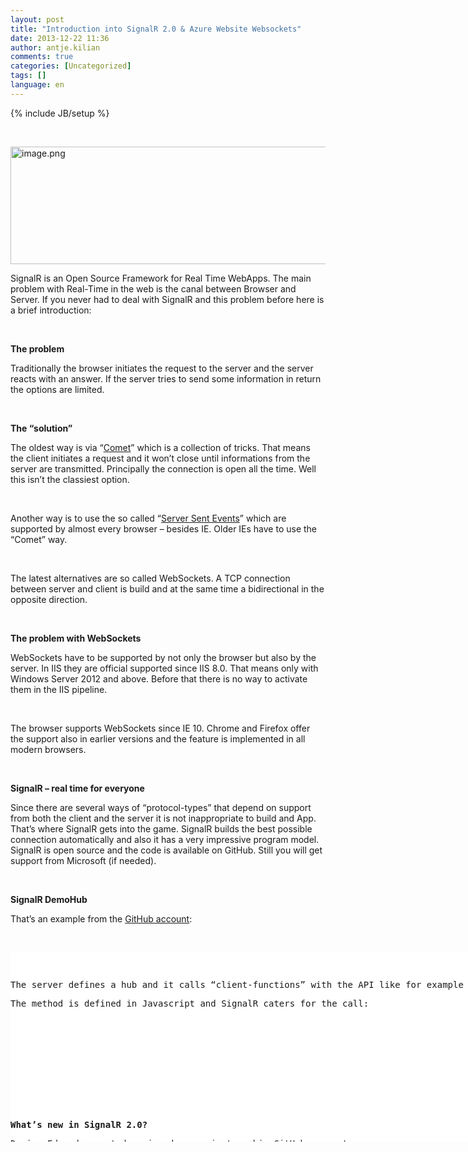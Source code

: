 ```yaml
---
layout: post
title: "Introduction into SignalR 2.0 & Azure Website Websockets"
date: 2013-12-22 11:36
author: antje.kilian
comments: true
categories: [Uncategorized]
tags: []
language: en
---
```

{% include JB/setup %}
<p>&nbsp; <p><img title="image.png" style="border-top: 0px; border-right: 0px; background-image: none; border-bottom: 0px; padding-top: 0px; padding-left: 0px; border-left: 0px; padding-right: 0px" border="0" alt="image.png" src="{{BASE_PATH}}/assets/wp-images-de/image1962-570x188.png" width="570" height="188"> <p>SignalR is an Open Source Framework for Real Time WebApps. The main problem with Real-Time in the web is the canal between Browser and Server. If you never had to deal with SignalR and this problem before here is a brief introduction: <p><b></b>&nbsp; <p><b>The problem</b> <p>Traditionally the browser initiates the request to the server and the server reacts with an answer. If the server tries to send some information in return the options are limited.  <p><b></b>&nbsp; <p><b>The “solution”</b> <p>The oldest way is via “<a href="http://code-inside.de/blog/2009/10/21/howtocode-reverse-ajax-http-push-comet-kann-der-server-clients-aktiv-infomieren/">Comet</a>” which is a collection of tricks. That means the client initiates a request and it won’t close until informations from the server are transmitted. Principally the connection is open all the time. Well this isn’t the classiest option. <p>&nbsp; <p>Another way is to use the so called “<a href="http://en.wikipedia.org/wiki/Server-sent_events">Server Sent Events</a>” which are supported by almost every browser – besides IE. Older IEs have to use the “Comet” way. <p>&nbsp; <p>The latest alternatives are so called WebSockets. A TCP connection between server and client is build and at the same time a bidirectional in the opposite direction. <p><b></b>&nbsp; <p><b>The problem with WebSockets</b> <p><b></b>WebSockets have to be supported by not only the browser but also by the server. In IIS they are official supported since IIS 8.0. That means only with Windows Server 2012 and above. Before that there is no way to activate them in the IIS pipeline. <p>&nbsp; <p>The browser supports WebSockets since IE 10. Chrome and Firefox offer the support also in earlier versions and the feature is implemented in all modern browsers. <p><b></b>&nbsp; <p><b>SignalR – real time for everyone</b> <p>Since there are several ways of “protocol-types” that depend on support from both the client and the server it is not inappropriate to build and App. That’s where SignalR gets into the game. SignalR builds the best possible connection automatically and also it has a very impressive program model. SignalR is open source and the code is available on GitHub. Still you will get support from Microsoft (if needed).  <p><b></b>&nbsp; <p><b>SignalR DemoHub</b> <p>That’s an example from the <a href="https://github.com/SignalR/Samples/tree/master/Samples_2.1.0/WebApplication/Features/Hub">GitHub account</a>: <p>&nbsp;</p> <div id="scid:9D7513F9-C04C-4721-824A-2B34F0212519:2020ec71-aaa4-469c-8b63-31be99bfdbcf" class="wlWriterEditableSmartContent" style="float: none; padding-bottom: 0px; padding-top: 0px; padding-left: 0px; margin: 0px; display: inline; padding-right: 0px"><pre style=" width: 932px; height: 303px;background-color:White;overflow: auto;"><div><!--

Code highlighting produced by Actipro CodeHighlighter (freeware)
http://www.CodeHighlighter.com/

--><span style="color: #0000FF;">public</span><span style="color: #000000;"> </span><span style="color: #0000FF;">class</span><span style="color: #000000;"> DemoHub : Hub
   </span><span style="color: #800080;">2</span><span style="color: #000000;">:     {
   </span><span style="color: #800080;">3</span><span style="color: #000000;">:         </span><span style="color: #0000FF;">public</span><span style="color: #000000;"> </span><span style="color: #0000FF;">override</span><span style="color: #000000;"> Task OnConnected()
   </span><span style="color: #800080;">4</span><span style="color: #000000;">:         {
   </span><span style="color: #800080;">5</span><span style="color: #000000;">:             </span><span style="color: #0000FF;">return</span><span style="color: #000000;"> Clients.All.hubMessage(</span><span style="color: #800000;">&quot;</span><span style="color: #800000;">OnConnected </span><span style="color: #800000;">&quot;</span><span style="color: #000000;"> </span><span style="color: #000000;">+</span><span style="color: #000000;"> Context.ConnectionId);
   </span><span style="color: #800080;">6</span><span style="color: #000000;">:         }
   </span><span style="color: #800080;">7</span><span style="color: #000000;">:  
   </span><span style="color: #800080;">8</span><span style="color: #000000;">:         </span><span style="color: #0000FF;">public</span><span style="color: #000000;"> </span><span style="color: #0000FF;">override</span><span style="color: #000000;"> Task OnDisconnected()
   </span><span style="color: #800080;">9</span><span style="color: #000000;">:         {
  </span><span style="color: #800080;">10</span><span style="color: #000000;">:             </span><span style="color: #0000FF;">return</span><span style="color: #000000;"> Clients.All.hubMessage(</span><span style="color: #800000;">&quot;</span><span style="color: #800000;">OnDisconnected </span><span style="color: #800000;">&quot;</span><span style="color: #000000;"> </span><span style="color: #000000;">+</span><span style="color: #000000;"> Context.ConnectionId);
  </span><span style="color: #800080;">11</span><span style="color: #000000;">:         }
  </span><span style="color: #800080;">12</span><span style="color: #000000;">:  
  </span><span style="color: #800080;">13</span><span style="color: #000000;">:         </span><span style="color: #0000FF;">public</span><span style="color: #000000;"> </span><span style="color: #0000FF;">override</span><span style="color: #000000;"> Task OnReconnected()
  </span><span style="color: #800080;">14</span><span style="color: #000000;">:         {
  </span><span style="color: #800080;">15</span><span style="color: #000000;">:             </span><span style="color: #0000FF;">return</span><span style="color: #000000;"> Clients.Caller.hubMessage(</span><span style="color: #800000;">&quot;</span><span style="color: #800000;">OnReconnected</span><span style="color: #800000;">&quot;</span><span style="color: #000000;">);
  </span><span style="color: #800080;">16</span><span style="color: #000000;">:         }
  </span><span style="color: #800080;">17</span><span style="color: #000000;">:  
  </span><span style="color: #800080;">18</span><span style="color: #000000;">:         </span><span style="color: #0000FF;">public</span><span style="color: #000000;"> </span><span style="color: #0000FF;">void</span><span style="color: #000000;"> SendToMe(</span><span style="color: #0000FF;">string</span><span style="color: #000000;"> value)
  </span><span style="color: #800080;">19</span><span style="color: #000000;">:         {
  </span><span style="color: #800080;">20</span><span style="color: #000000;">:             Clients.Caller.hubMessage(value);
  </span><span style="color: #800080;">21</span><span style="color: #000000;">:         }
  </span><span style="color: #800080;">22</span><span style="color: #000000;">:  
  </span><span style="color: #800080;">23</span><span style="color: #000000;">:         </span><span style="color: #0000FF;">public</span><span style="color: #000000;"> </span><span style="color: #0000FF;">void</span><span style="color: #000000;"> SendToConnectionId(</span><span style="color: #0000FF;">string</span><span style="color: #000000;"> connectionId, </span><span style="color: #0000FF;">string</span><span style="color: #000000;"> value)
  </span><span style="color: #800080;">24</span><span style="color: #000000;">:         {
  </span><span style="color: #800080;">25</span><span style="color: #000000;">:             Clients.Client(connectionId).hubMessage(value);
  </span><span style="color: #800080;">26</span><span style="color: #000000;">:         }
  </span><span style="color: #800080;">27</span><span style="color: #000000;">:  
  </span><span style="color: #800080;">28</span><span style="color: #000000;">:         </span><span style="color: #0000FF;">public</span><span style="color: #000000;"> </span><span style="color: #0000FF;">void</span><span style="color: #000000;"> SendToAll(</span><span style="color: #0000FF;">string</span><span style="color: #000000;"> value)
  </span><span style="color: #800080;">29</span><span style="color: #000000;">:         {
  </span><span style="color: #800080;">30</span><span style="color: #000000;">:             Clients.All.hubMessage(value);
  </span><span style="color: #800080;">31</span><span style="color: #000000;">:         }
  </span><span style="color: #800080;">32</span><span style="color: #000000;">:  
  </span><span style="color: #800080;">33</span><span style="color: #000000;">:         </span><span style="color: #0000FF;">public</span><span style="color: #000000;"> </span><span style="color: #0000FF;">void</span><span style="color: #000000;"> SendToGroup(</span><span style="color: #0000FF;">string</span><span style="color: #000000;"> groupName, </span><span style="color: #0000FF;">string</span><span style="color: #000000;"> value)
  </span><span style="color: #800080;">34</span><span style="color: #000000;">:         {
  </span><span style="color: #800080;">35</span><span style="color: #000000;">:             Clients.Group(groupName).hubMessage(value);
  </span><span style="color: #800080;">36</span><span style="color: #000000;">:         }
  </span><span style="color: #800080;">37</span><span style="color: #000000;">:  
  </span><span style="color: #800080;">38</span><span style="color: #000000;">:         </span><span style="color: #0000FF;">public</span><span style="color: #000000;"> </span><span style="color: #0000FF;">void</span><span style="color: #000000;"> JoinGroup(</span><span style="color: #0000FF;">string</span><span style="color: #000000;"> groupName, </span><span style="color: #0000FF;">string</span><span style="color: #000000;"> connectionId)
  </span><span style="color: #800080;">39</span><span style="color: #000000;">:         {
  </span><span style="color: #800080;">40</span><span style="color: #000000;">:             </span><span style="color: #0000FF;">if</span><span style="color: #000000;"> (</span><span style="color: #0000FF;">string</span><span style="color: #000000;">.IsNullOrEmpty(connectionId))
  </span><span style="color: #800080;">41</span><span style="color: #000000;">:             {
  </span><span style="color: #800080;">42</span><span style="color: #000000;">:                 connectionId </span><span style="color: #000000;">=</span><span style="color: #000000;"> Context.ConnectionId;    
  </span><span style="color: #800080;">43</span><span style="color: #000000;">:             }
  </span><span style="color: #800080;">44</span><span style="color: #000000;">:             
  </span><span style="color: #800080;">45</span><span style="color: #000000;">:             Groups.Add(connectionId, groupName);
  </span><span style="color: #800080;">46</span><span style="color: #000000;">:             Clients.All.hubMessage(connectionId </span><span style="color: #000000;">+</span><span style="color: #000000;"> </span><span style="color: #800000;">&quot;</span><span style="color: #800000;"> joined group </span><span style="color: #800000;">&quot;</span><span style="color: #000000;"> </span><span style="color: #000000;">+</span><span style="color: #000000;"> groupName);
  </span><span style="color: #800080;">47</span><span style="color: #000000;">:         }
  </span><span style="color: #800080;">48</span><span style="color: #000000;">:  
  </span><span style="color: #800080;">49</span><span style="color: #000000;">:         </span><span style="color: #0000FF;">public</span><span style="color: #000000;"> </span><span style="color: #0000FF;">void</span><span style="color: #000000;"> LeaveGroup(</span><span style="color: #0000FF;">string</span><span style="color: #000000;"> groupName, </span><span style="color: #0000FF;">string</span><span style="color: #000000;"> connectionId)
  </span><span style="color: #800080;">50</span><span style="color: #000000;">:         {
  </span><span style="color: #800080;">51</span><span style="color: #000000;">:             </span><span style="color: #0000FF;">if</span><span style="color: #000000;"> (</span><span style="color: #0000FF;">string</span><span style="color: #000000;">.IsNullOrEmpty(connectionId))
  </span><span style="color: #800080;">52</span><span style="color: #000000;">:             {
  </span><span style="color: #800080;">53</span><span style="color: #000000;">:                 connectionId </span><span style="color: #000000;">=</span><span style="color: #000000;"> Context.ConnectionId;
  </span><span style="color: #800080;">54</span><span style="color: #000000;">:             }
  </span><span style="color: #800080;">55</span><span style="color: #000000;">:             
  </span><span style="color: #800080;">56</span><span style="color: #000000;">:             Groups.Remove(connectionId, groupName);
  </span><span style="color: #800080;">57</span><span style="color: #000000;">:             Clients.All.hubMessage(connectionId </span><span style="color: #000000;">+</span><span style="color: #000000;"> </span><span style="color: #800000;">&quot;</span><span style="color: #800000;"> left group </span><span style="color: #800000;">&quot;</span><span style="color: #000000;"> </span><span style="color: #000000;">+</span><span style="color: #000000;"> groupName);
  </span><span style="color: #800080;">58</span><span style="color: #000000;">:         }
  </span><span style="color: #800080;">59</span><span style="color: #000000;">:  
  </span><span style="color: #800080;">60</span><span style="color: #000000;">:         </span><span style="color: #0000FF;">public</span><span style="color: #000000;"> </span><span style="color: #0000FF;">void</span><span style="color: #000000;"> IncrementClientVariable()
  </span><span style="color: #800080;">61</span><span style="color: #000000;">:         {
  </span><span style="color: #800080;">62</span><span style="color: #000000;">:             Clients.Caller.counter </span><span style="color: #000000;">=</span><span style="color: #000000;"> Clients.Caller.counter </span><span style="color: #000000;">+</span><span style="color: #000000;"> </span><span style="color: #800080;">1</span><span style="color: #000000;">;
  </span><span style="color: #800080;">63</span><span style="color: #000000;">:             Clients.Caller.hubMessage(</span><span style="color: #800000;">&quot;</span><span style="color: #800000;">Incremented counter to </span><span style="color: #800000;">&quot;</span><span style="color: #000000;"> </span><span style="color: #000000;">+</span><span style="color: #000000;"> Clients.Caller.counter);
  </span><span style="color: #800080;">64</span><span style="color: #000000;">:         }
  </span><span style="color: #800080;">65</span><span style="color: #000000;">:  
  </span><span style="color: #800080;">66</span><span style="color: #000000;">:         </span><span style="color: #0000FF;">public</span><span style="color: #000000;"> </span><span style="color: #0000FF;">void</span><span style="color: #000000;"> ThrowOnVoidMethod()
  </span><span style="color: #800080;">67</span><span style="color: #000000;">:         {
  </span><span style="color: #800080;">68</span><span style="color: #000000;">:             </span><span style="color: #0000FF;">throw</span><span style="color: #000000;"> </span><span style="color: #0000FF;">new</span><span style="color: #000000;"> InvalidOperationException(</span><span style="color: #800000;">&quot;</span><span style="color: #800000;">ThrowOnVoidMethod</span><span style="color: #800000;">&quot;</span><span style="color: #000000;">);
  </span><span style="color: #800080;">69</span><span style="color: #000000;">:         }
  </span><span style="color: #800080;">70</span><span style="color: #000000;">:  
  </span><span style="color: #800080;">71</span><span style="color: #000000;">:         </span><span style="color: #0000FF;">public</span><span style="color: #000000;"> async Task ThrowOnTaskMethod()
  </span><span style="color: #800080;">72</span><span style="color: #000000;">:         {
  </span><span style="color: #800080;">73</span><span style="color: #000000;">:             await Task.Delay(TimeSpan.FromSeconds(</span><span style="color: #800080;">1</span><span style="color: #000000;">));
  </span><span style="color: #800080;">74</span><span style="color: #000000;">:             </span><span style="color: #0000FF;">throw</span><span style="color: #000000;"> </span><span style="color: #0000FF;">new</span><span style="color: #000000;"> InvalidOperationException(</span><span style="color: #800000;">&quot;</span><span style="color: #800000;">ThrowOnTaskMethod</span><span style="color: #800000;">&quot;</span><span style="color: #000000;">);
  </span><span style="color: #800080;">75</span><span style="color: #000000;">:         }
  </span><span style="color: #800080;">76</span><span style="color: #000000;">:  
  </span><span style="color: #800080;">77</span><span style="color: #000000;">:         </span><span style="color: #0000FF;">public</span><span style="color: #000000;"> </span><span style="color: #0000FF;">void</span><span style="color: #000000;"> ThrowHubException()
  </span><span style="color: #800080;">78</span><span style="color: #000000;">:         {
  </span><span style="color: #800080;">79</span><span style="color: #000000;">:             </span><span style="color: #0000FF;">throw</span><span style="color: #000000;"> </span><span style="color: #0000FF;">new</span><span style="color: #000000;"> HubException(</span><span style="color: #800000;">&quot;</span><span style="color: #800000;">ThrowHubException</span><span style="color: #800000;">&quot;</span><span style="color: #000000;">, </span><span style="color: #0000FF;">new</span><span style="color: #000000;"> { Detail </span><span style="color: #000000;">=</span><span style="color: #000000;"> </span><span style="color: #800000;">&quot;</span><span style="color: #800000;">I can provide additional error information here!</span><span style="color: #800000;">&quot;</span><span style="color: #000000;"> });
  </span><span style="color: #800080;">80</span><span style="color: #000000;">:         }
  </span><span style="color: #800080;">81</span><span style="color: #000000;">:  
  </span><span style="color: #800080;">82</span><span style="color: #000000;">:         </span><span style="color: #0000FF;">public</span><span style="color: #000000;"> </span><span style="color: #0000FF;">void</span><span style="color: #000000;"> StartBackgroundThread()
  </span><span style="color: #800080;">83</span><span style="color: #000000;">:         {
  </span><span style="color: #800080;">84</span><span style="color: #000000;">:             BackgroundThread.Enabled </span><span style="color: #000000;">=</span><span style="color: #000000;"> </span><span style="color: #0000FF;">true</span><span style="color: #000000;">;
  </span><span style="color: #800080;">85</span><span style="color: #000000;">:             BackgroundThread.SendOnPersistentConnection();
  </span><span style="color: #800080;">86</span><span style="color: #000000;">:             BackgroundThread.SendOnHub();
  </span><span style="color: #800080;">87</span><span style="color: #000000;">:         }
  </span><span style="color: #800080;">88</span><span style="color: #000000;">:  
  </span><span style="color: #800080;">89</span><span style="color: #000000;">:         </span><span style="color: #0000FF;">public</span><span style="color: #000000;"> </span><span style="color: #0000FF;">void</span><span style="color: #000000;"> StopBackgroundThread()
  </span><span style="color: #800080;">90</span><span style="color: #000000;">:         {
  </span><span style="color: #800080;">91</span><span style="color: #000000;">:             BackgroundThread.Enabled </span><span style="color: #000000;">=</span><span style="color: #000000;"> </span><span style="color: #0000FF;">false</span><span style="color: #000000;">;            
  </span><span style="color: #800080;">92</span><span style="color: #000000;">:         }
  </span><span style="color: #800080;">93</span><span style="color: #000000;">:     }</span></div></pre><!-- Code inserted with Steve Dunn's Windows Live Writer Code Formatter Plugin.  http://dunnhq.com --></div>
<p>The server defines a hub and it calls “client-functions” with the API like for example “hubMessage”. 
<p>The method is defined in Javascript and SignalR caters for the call:
<p>&nbsp;</p>
<div id="scid:9D7513F9-C04C-4721-824A-2B34F0212519:e108f28c-1838-4199-9ff8-3c89f969b86f" class="wlWriterEditableSmartContent" style="float: none; padding-bottom: 0px; padding-top: 0px; padding-left: 0px; margin: 0px; display: inline; padding-right: 0px"><pre style=" width: 932px; height: 303px;background-color:White;overflow: auto;"><div><!--

Code highlighting produced by Actipro CodeHighlighter (freeware)
http://www.CodeHighlighter.com/

--><span style="color: #000000;">   </span><span style="color: #800080;">1</span><span style="color: #000000;">: function writeError(line) {
   </span><span style="color: #800080;">2</span><span style="color: #000000;">:     var messages </span><span style="color: #000000;">=</span><span style="color: #000000;"> $(</span><span style="color: #800000;">&quot;</span><span style="color: #800000;">#messages</span><span style="color: #800000;">&quot;</span><span style="color: #000000;">);
   </span><span style="color: #800080;">3</span><span style="color: #000000;">:     messages.append(</span><span style="color: #800000;">&quot;</span><span style="color: #800000;">&lt;li style='color:red;'&gt;</span><span style="color: #800000;">&quot;</span><span style="color: #000000;"> </span><span style="color: #000000;">+</span><span style="color: #000000;"> getTimeString() </span><span style="color: #000000;">+</span><span style="color: #000000;"> </span><span style="color: #800000;">'</span><span style="color: #800000;"> </span><span style="color: #800000;">'</span><span style="color: #000000;"> </span><span style="color: #000000;">+</span><span style="color: #000000;"> line </span><span style="color: #000000;">+</span><span style="color: #000000;"> </span><span style="color: #800000;">&quot;</span><span style="color: #800000;">&lt;/li&gt;</span><span style="color: #800000;">&quot;</span><span style="color: #000000;">);
   </span><span style="color: #800080;">4</span><span style="color: #000000;">: }
   </span><span style="color: #800080;">5</span><span style="color: #000000;">:  
   </span><span style="color: #800080;">6</span><span style="color: #000000;">: function writeEvent(line) {
   </span><span style="color: #800080;">7</span><span style="color: #000000;">:     var messages </span><span style="color: #000000;">=</span><span style="color: #000000;"> $(</span><span style="color: #800000;">&quot;</span><span style="color: #800000;">#messages</span><span style="color: #800000;">&quot;</span><span style="color: #000000;">);
   </span><span style="color: #800080;">8</span><span style="color: #000000;">:     messages.append(</span><span style="color: #800000;">&quot;</span><span style="color: #800000;">&lt;li style='color:blue;'&gt;</span><span style="color: #800000;">&quot;</span><span style="color: #000000;"> </span><span style="color: #000000;">+</span><span style="color: #000000;"> getTimeString() </span><span style="color: #000000;">+</span><span style="color: #000000;"> </span><span style="color: #800000;">'</span><span style="color: #800000;"> </span><span style="color: #800000;">'</span><span style="color: #000000;"> </span><span style="color: #000000;">+</span><span style="color: #000000;"> line </span><span style="color: #000000;">+</span><span style="color: #000000;"> </span><span style="color: #800000;">&quot;</span><span style="color: #800000;">&lt;/li&gt;</span><span style="color: #800000;">&quot;</span><span style="color: #000000;">);
   </span><span style="color: #800080;">9</span><span style="color: #000000;">: }
  </span><span style="color: #800080;">10</span><span style="color: #000000;">:  
  </span><span style="color: #800080;">11</span><span style="color: #000000;">: function writeLine(line) {
  </span><span style="color: #800080;">12</span><span style="color: #000000;">:     var messages </span><span style="color: #000000;">=</span><span style="color: #000000;"> $(</span><span style="color: #800000;">&quot;</span><span style="color: #800000;">#messages</span><span style="color: #800000;">&quot;</span><span style="color: #000000;">);
  </span><span style="color: #800080;">13</span><span style="color: #000000;">:     messages.append(</span><span style="color: #800000;">&quot;</span><span style="color: #800000;">&lt;li style='color:black;'&gt;</span><span style="color: #800000;">&quot;</span><span style="color: #000000;"> </span><span style="color: #000000;">+</span><span style="color: #000000;"> getTimeString() </span><span style="color: #000000;">+</span><span style="color: #000000;"> </span><span style="color: #800000;">'</span><span style="color: #800000;"> </span><span style="color: #800000;">'</span><span style="color: #000000;"> </span><span style="color: #000000;">+</span><span style="color: #000000;"> line </span><span style="color: #000000;">+</span><span style="color: #000000;"> </span><span style="color: #800000;">&quot;</span><span style="color: #800000;">&lt;/li&gt;</span><span style="color: #800000;">&quot;</span><span style="color: #000000;">);
  </span><span style="color: #800080;">14</span><span style="color: #000000;">: }
  </span><span style="color: #800080;">15</span><span style="color: #000000;">:  
  </span><span style="color: #800080;">16</span><span style="color: #000000;">: function getTimeString() {
  </span><span style="color: #800080;">17</span><span style="color: #000000;">:     var currentTime </span><span style="color: #000000;">=</span><span style="color: #000000;"> </span><span style="color: #0000FF;">new</span><span style="color: #000000;"> Date();
  </span><span style="color: #800080;">18</span><span style="color: #000000;">:     </span><span style="color: #0000FF;">return</span><span style="color: #000000;"> currentTime.toTimeString();
  </span><span style="color: #800080;">19</span><span style="color: #000000;">: }
  </span><span style="color: #800080;">20</span><span style="color: #000000;">:  
  </span><span style="color: #800080;">21</span><span style="color: #000000;">: function printState(state) {
  </span><span style="color: #800080;">22</span><span style="color: #000000;">:     var messages </span><span style="color: #000000;">=</span><span style="color: #000000;"> $(</span><span style="color: #800000;">&quot;</span><span style="color: #800000;">#Messages</span><span style="color: #800000;">&quot;</span><span style="color: #000000;">);
  </span><span style="color: #800080;">23</span><span style="color: #000000;">:     </span><span style="color: #0000FF;">return</span><span style="color: #000000;"> [</span><span style="color: #800000;">&quot;</span><span style="color: #800000;">connecting</span><span style="color: #800000;">&quot;</span><span style="color: #000000;">, </span><span style="color: #800000;">&quot;</span><span style="color: #800000;">connected</span><span style="color: #800000;">&quot;</span><span style="color: #000000;">, </span><span style="color: #800000;">&quot;</span><span style="color: #800000;">reconnecting</span><span style="color: #800000;">&quot;</span><span style="color: #000000;">, state, </span><span style="color: #800000;">&quot;</span><span style="color: #800000;">disconnected</span><span style="color: #800000;">&quot;</span><span style="color: #000000;">][state];
  </span><span style="color: #800080;">24</span><span style="color: #000000;">: }
  </span><span style="color: #800080;">25</span><span style="color: #000000;">:  
  </span><span style="color: #800080;">26</span><span style="color: #000000;">: function getQueryVariable(variable) {
  </span><span style="color: #800080;">27</span><span style="color: #000000;">:     var query </span><span style="color: #000000;">=</span><span style="color: #000000;"> window.location.search.substring(</span><span style="color: #800080;">1</span><span style="color: #000000;">),
  </span><span style="color: #800080;">28</span><span style="color: #000000;">:         vars </span><span style="color: #000000;">=</span><span style="color: #000000;"> query.split(</span><span style="color: #800000;">&quot;</span><span style="color: #800000;">&amp;</span><span style="color: #800000;">&quot;</span><span style="color: #000000;">),
  </span><span style="color: #800080;">29</span><span style="color: #000000;">:         pair;
  </span><span style="color: #800080;">30</span><span style="color: #000000;">:     </span><span style="color: #0000FF;">for</span><span style="color: #000000;"> (var i </span><span style="color: #000000;">=</span><span style="color: #000000;"> </span><span style="color: #800080;">0</span><span style="color: #000000;">; i </span><span style="color: #000000;">&lt;</span><span style="color: #000000;"> vars.length; i</span><span style="color: #000000;">++</span><span style="color: #000000;">) {
  </span><span style="color: #800080;">31</span><span style="color: #000000;">:         pair </span><span style="color: #000000;">=</span><span style="color: #000000;"> vars[i].split(</span><span style="color: #800000;">&quot;</span><span style="color: #800000;">=</span><span style="color: #800000;">&quot;</span><span style="color: #000000;">);
  </span><span style="color: #800080;">32</span><span style="color: #000000;">:         </span><span style="color: #0000FF;">if</span><span style="color: #000000;"> (pair[</span><span style="color: #800080;">0</span><span style="color: #000000;">] </span><span style="color: #000000;">==</span><span style="color: #000000;"> variable) {
  </span><span style="color: #800080;">33</span><span style="color: #000000;">:             </span><span style="color: #0000FF;">return</span><span style="color: #000000;"> unescape(pair[</span><span style="color: #800080;">1</span><span style="color: #000000;">]);
  </span><span style="color: #800080;">34</span><span style="color: #000000;">:         }
  </span><span style="color: #800080;">35</span><span style="color: #000000;">:     }
  </span><span style="color: #800080;">36</span><span style="color: #000000;">: }
  </span><span style="color: #800080;">37</span><span style="color: #000000;">:  
  </span><span style="color: #800080;">38</span><span style="color: #000000;">: $(function () {
  </span><span style="color: #800080;">39</span><span style="color: #000000;">:     var connection </span><span style="color: #000000;">=</span><span style="color: #000000;"> $.connection.hub,
  </span><span style="color: #800080;">40</span><span style="color: #000000;">:         hub </span><span style="color: #000000;">=</span><span style="color: #000000;"> $.connection.demoHub;
  </span><span style="color: #800080;">41</span><span style="color: #000000;">:  
  </span><span style="color: #800080;">42</span><span style="color: #000000;">:     connection.logging </span><span style="color: #000000;">=</span><span style="color: #000000;"> </span><span style="color: #0000FF;">true</span><span style="color: #000000;">;
  </span><span style="color: #800080;">43</span><span style="color: #000000;">:  
  </span><span style="color: #800080;">44</span><span style="color: #000000;">:     connection.connectionSlow(function () {
  </span><span style="color: #800080;">45</span><span style="color: #000000;">:         writeEvent(</span><span style="color: #800000;">&quot;</span><span style="color: #800000;">connectionSlow</span><span style="color: #800000;">&quot;</span><span style="color: #000000;">);
  </span><span style="color: #800080;">46</span><span style="color: #000000;">:     });
  </span><span style="color: #800080;">47</span><span style="color: #000000;">:  
  </span><span style="color: #800080;">48</span><span style="color: #000000;">:     connection.disconnected(function () {
  </span><span style="color: #800080;">49</span><span style="color: #000000;">:         writeEvent(</span><span style="color: #800000;">&quot;</span><span style="color: #800000;">disconnected</span><span style="color: #800000;">&quot;</span><span style="color: #000000;">);
  </span><span style="color: #800080;">50</span><span style="color: #000000;">:     });
  </span><span style="color: #800080;">51</span><span style="color: #000000;">:  
  </span><span style="color: #800080;">52</span><span style="color: #000000;">:     connection.error(function (error) {
  </span><span style="color: #800080;">53</span><span style="color: #000000;">:         writeError(error);
  </span><span style="color: #800080;">54</span><span style="color: #000000;">:     });
  </span><span style="color: #800080;">55</span><span style="color: #000000;">:  
  </span><span style="color: #800080;">56</span><span style="color: #000000;">:     connection.reconnected(function () {
  </span><span style="color: #800080;">57</span><span style="color: #000000;">:         writeEvent(</span><span style="color: #800000;">&quot;</span><span style="color: #800000;">reconnected</span><span style="color: #800000;">&quot;</span><span style="color: #000000;">);
  </span><span style="color: #800080;">58</span><span style="color: #000000;">:     });
  </span><span style="color: #800080;">59</span><span style="color: #000000;">:  
  </span><span style="color: #800080;">60</span><span style="color: #000000;">:     connection.reconnecting(function () {
  </span><span style="color: #800080;">61</span><span style="color: #000000;">:         writeEvent(</span><span style="color: #800000;">&quot;</span><span style="color: #800000;">reconnecting</span><span style="color: #800000;">&quot;</span><span style="color: #000000;">);
  </span><span style="color: #800080;">62</span><span style="color: #000000;">:     });
  </span><span style="color: #800080;">63</span><span style="color: #000000;">:  
  </span><span style="color: #800080;">64</span><span style="color: #000000;">:     connection.starting(function () {
  </span><span style="color: #800080;">65</span><span style="color: #000000;">:         writeEvent(</span><span style="color: #800000;">&quot;</span><span style="color: #800000;">starting</span><span style="color: #800000;">&quot;</span><span style="color: #000000;">);
  </span><span style="color: #800080;">66</span><span style="color: #000000;">:     });
  </span><span style="color: #800080;">67</span><span style="color: #000000;">:  
  </span><span style="color: #800080;">68</span><span style="color: #000000;">:     connection.stateChanged(function (state) {
  </span><span style="color: #800080;">69</span><span style="color: #000000;">:         writeEvent(</span><span style="color: #800000;">&quot;</span><span style="color: #800000;">stateChanged </span><span style="color: #800000;">&quot;</span><span style="color: #000000;"> </span><span style="color: #000000;">+</span><span style="color: #000000;"> printState(state.oldState) </span><span style="color: #000000;">+</span><span style="color: #000000;"> </span><span style="color: #800000;">&quot;</span><span style="color: #800000;"> =&gt; </span><span style="color: #800000;">&quot;</span><span style="color: #000000;"> </span><span style="color: #000000;">+</span><span style="color: #000000;"> printState(state.newState));
  </span><span style="color: #800080;">70</span><span style="color: #000000;">:         var buttonIcon </span><span style="color: #000000;">=</span><span style="color: #000000;"> $(</span><span style="color: #800000;">&quot;</span><span style="color: #800000;">#startStopIcon</span><span style="color: #800000;">&quot;</span><span style="color: #000000;">);
  </span><span style="color: #800080;">71</span><span style="color: #000000;">:         var buttonText </span><span style="color: #000000;">=</span><span style="color: #000000;"> $(</span><span style="color: #800000;">&quot;</span><span style="color: #800000;">#startStopText</span><span style="color: #800000;">&quot;</span><span style="color: #000000;">);
  </span><span style="color: #800080;">72</span><span style="color: #000000;">:         </span><span style="color: #0000FF;">if</span><span style="color: #000000;"> (printState(state.newState) </span><span style="color: #000000;">==</span><span style="color: #000000;"> </span><span style="color: #800000;">&quot;</span><span style="color: #800000;">connected</span><span style="color: #800000;">&quot;</span><span style="color: #000000;">) {
  </span><span style="color: #800080;">73</span><span style="color: #000000;">:             buttonIcon.removeClass(</span><span style="color: #800000;">&quot;</span><span style="color: #800000;">glyphicon glyphicon-play</span><span style="color: #800000;">&quot;</span><span style="color: #000000;">);
  </span><span style="color: #800080;">74</span><span style="color: #000000;">:             buttonIcon.addClass(</span><span style="color: #800000;">&quot;</span><span style="color: #800000;">glyphicon glyphicon-stop</span><span style="color: #800000;">&quot;</span><span style="color: #000000;">);
  </span><span style="color: #800080;">75</span><span style="color: #000000;">:             buttonText.text(</span><span style="color: #800000;">&quot;</span><span style="color: #800000;">Stop Connection</span><span style="color: #800000;">&quot;</span><span style="color: #000000;">);
  </span><span style="color: #800080;">76</span><span style="color: #000000;">:         } </span><span style="color: #0000FF;">else</span><span style="color: #000000;"> </span><span style="color: #0000FF;">if</span><span style="color: #000000;"> (printState(state.newState) </span><span style="color: #000000;">==</span><span style="color: #000000;"> </span><span style="color: #800000;">&quot;</span><span style="color: #800000;">disconnected</span><span style="color: #800000;">&quot;</span><span style="color: #000000;">) {
  </span><span style="color: #800080;">77</span><span style="color: #000000;">:             buttonIcon.removeClass(</span><span style="color: #800000;">&quot;</span><span style="color: #800000;">glyphicon glyphicon-stop</span><span style="color: #800000;">&quot;</span><span style="color: #000000;">);
  </span><span style="color: #800080;">78</span><span style="color: #000000;">:             buttonIcon.addClass(</span><span style="color: #800000;">&quot;</span><span style="color: #800000;">glyphicon glyphicon-play</span><span style="color: #800000;">&quot;</span><span style="color: #000000;">);
  </span><span style="color: #800080;">79</span><span style="color: #000000;">:             buttonText.text(</span><span style="color: #800000;">&quot;</span><span style="color: #800000;">Start Connection</span><span style="color: #800000;">&quot;</span><span style="color: #000000;">);
  </span><span style="color: #800080;">80</span><span style="color: #000000;">:         }
  </span><span style="color: #800080;">81</span><span style="color: #000000;">:     });
  </span><span style="color: #800080;">82</span><span style="color: #000000;">:  
  </span><span style="color: #800080;">83</span><span style="color: #000000;">:     hub.client.hubMessage </span><span style="color: #000000;">=</span><span style="color: #000000;"> function (data) {
  </span><span style="color: #800080;">84</span><span style="color: #000000;">:         writeLine(</span><span style="color: #800000;">&quot;</span><span style="color: #800000;">hubMessage: </span><span style="color: #800000;">&quot;</span><span style="color: #000000;"> </span><span style="color: #000000;">+</span><span style="color: #000000;"> data);
  </span><span style="color: #800080;">85</span><span style="color: #000000;">:     }
  </span><span style="color: #800080;">86</span><span style="color: #000000;">:  
  </span><span style="color: #800080;">87</span><span style="color: #000000;">:     $(</span><span style="color: #800000;">&quot;</span><span style="color: #800000;">#startStop</span><span style="color: #800000;">&quot;</span><span style="color: #000000;">).click(function () {
  </span><span style="color: #800080;">88</span><span style="color: #000000;">:         </span><span style="color: #0000FF;">if</span><span style="color: #000000;"> (printState(connection.state) </span><span style="color: #000000;">==</span><span style="color: #000000;"> </span><span style="color: #800000;">&quot;</span><span style="color: #800000;">connected</span><span style="color: #800000;">&quot;</span><span style="color: #000000;">) {
  </span><span style="color: #800080;">89</span><span style="color: #000000;">:             connection.stop();
  </span><span style="color: #800080;">90</span><span style="color: #000000;">:         } </span><span style="color: #0000FF;">else</span><span style="color: #000000;"> </span><span style="color: #0000FF;">if</span><span style="color: #000000;"> (printState(connection.state) </span><span style="color: #000000;">==</span><span style="color: #000000;"> </span><span style="color: #800000;">&quot;</span><span style="color: #800000;">disconnected</span><span style="color: #800000;">&quot;</span><span style="color: #000000;">) {
  </span><span style="color: #800080;">91</span><span style="color: #000000;">:             var activeTransport </span><span style="color: #000000;">=</span><span style="color: #000000;"> getQueryVariable(</span><span style="color: #800000;">&quot;</span><span style="color: #800000;">transport</span><span style="color: #800000;">&quot;</span><span style="color: #000000;">) </span><span style="color: #000000;">||</span><span style="color: #000000;"> </span><span style="color: #800000;">&quot;</span><span style="color: #800000;">auto</span><span style="color: #800000;">&quot;</span><span style="color: #000000;">;
  </span><span style="color: #800080;">92</span><span style="color: #000000;">:             connection.start({ transport: activeTransport })
  </span><span style="color: #800080;">93</span><span style="color: #000000;">:             .done(function () {
  </span><span style="color: #800080;">94</span><span style="color: #000000;">:                 writeLine(</span><span style="color: #800000;">&quot;</span><span style="color: #800000;">connection started. Id=</span><span style="color: #800000;">&quot;</span><span style="color: #000000;"> </span><span style="color: #000000;">+</span><span style="color: #000000;"> connection.id </span><span style="color: #000000;">+</span><span style="color: #000000;"> </span><span style="color: #800000;">&quot;</span><span style="color: #800000;">. Transport=</span><span style="color: #800000;">&quot;</span><span style="color: #000000;"> </span><span style="color: #000000;">+</span><span style="color: #000000;"> connection.transport.name);
  </span><span style="color: #800080;">95</span><span style="color: #000000;">:             })
  </span><span style="color: #800080;">96</span><span style="color: #000000;">:             .fail(function (error) {
  </span><span style="color: #800080;">97</span><span style="color: #000000;">:                 writeError(error);
  </span><span style="color: #800080;">98</span><span style="color: #000000;">:             });
  </span><span style="color: #800080;">99</span><span style="color: #000000;">:         }
 </span><span style="color: #800080;">100</span><span style="color: #000000;">:     });
 </span><span style="color: #800080;">101</span><span style="color: #000000;">:  
 </span><span style="color: #800080;">102</span><span style="color: #000000;">:     $(</span><span style="color: #800000;">&quot;</span><span style="color: #800000;">#sendToMe</span><span style="color: #800000;">&quot;</span><span style="color: #000000;">).click(function () {
 </span><span style="color: #800080;">103</span><span style="color: #000000;">:         hub.server.sendToMe($(</span><span style="color: #800000;">&quot;</span><span style="color: #800000;">#message</span><span style="color: #800000;">&quot;</span><span style="color: #000000;">).val());
 </span><span style="color: #800080;">104</span><span style="color: #000000;">:     });
 </span><span style="color: #800080;">105</span><span style="color: #000000;">:  
 </span><span style="color: #800080;">106</span><span style="color: #000000;">:     $(</span><span style="color: #800000;">&quot;</span><span style="color: #800000;">#sendToConnectionId</span><span style="color: #800000;">&quot;</span><span style="color: #000000;">).click(function () {
 </span><span style="color: #800080;">107</span><span style="color: #000000;">:         hub.server.sendToConnectionId($(</span><span style="color: #800000;">&quot;</span><span style="color: #800000;">#connectionId</span><span style="color: #800000;">&quot;</span><span style="color: #000000;">).val(), $(</span><span style="color: #800000;">&quot;</span><span style="color: #800000;">#message</span><span style="color: #800000;">&quot;</span><span style="color: #000000;">).val());
 </span><span style="color: #800080;">108</span><span style="color: #000000;">:     });
 </span><span style="color: #800080;">109</span><span style="color: #000000;">:  
 </span><span style="color: #800080;">110</span><span style="color: #000000;">:     $(</span><span style="color: #800000;">&quot;</span><span style="color: #800000;">#sendBroadcast</span><span style="color: #800000;">&quot;</span><span style="color: #000000;">).click(function () {
 </span><span style="color: #800080;">111</span><span style="color: #000000;">:         hub.server.sendToAll($(</span><span style="color: #800000;">&quot;</span><span style="color: #800000;">#message</span><span style="color: #800000;">&quot;</span><span style="color: #000000;">).val());
 </span><span style="color: #800080;">112</span><span style="color: #000000;">:     });
 </span><span style="color: #800080;">113</span><span style="color: #000000;">:  
 </span><span style="color: #800080;">114</span><span style="color: #000000;">:     $(</span><span style="color: #800000;">&quot;</span><span style="color: #800000;">#sendToGroup</span><span style="color: #800000;">&quot;</span><span style="color: #000000;">).click(function () {
 </span><span style="color: #800080;">115</span><span style="color: #000000;">:         hub.server.sendToGroup($(</span><span style="color: #800000;">&quot;</span><span style="color: #800000;">#groupName</span><span style="color: #800000;">&quot;</span><span style="color: #000000;">).val(), $(</span><span style="color: #800000;">&quot;</span><span style="color: #800000;">#message</span><span style="color: #800000;">&quot;</span><span style="color: #000000;">).val());
 </span><span style="color: #800080;">116</span><span style="color: #000000;">:     });
 </span><span style="color: #800080;">117</span><span style="color: #000000;">:  
 </span><span style="color: #800080;">118</span><span style="color: #000000;">:     $(</span><span style="color: #800000;">&quot;</span><span style="color: #800000;">#joinGroup</span><span style="color: #800000;">&quot;</span><span style="color: #000000;">).click(function () {
 </span><span style="color: #800080;">119</span><span style="color: #000000;">:         hub.server.joinGroup($(</span><span style="color: #800000;">&quot;</span><span style="color: #800000;">#groupName</span><span style="color: #800000;">&quot;</span><span style="color: #000000;">).val(), $(</span><span style="color: #800000;">&quot;</span><span style="color: #800000;">#connectionId</span><span style="color: #800000;">&quot;</span><span style="color: #000000;">).val());
 </span><span style="color: #800080;">120</span><span style="color: #000000;">:     });
 </span><span style="color: #800080;">121</span><span style="color: #000000;">:  
 </span><span style="color: #800080;">122</span><span style="color: #000000;">:     $(</span><span style="color: #800000;">&quot;</span><span style="color: #800000;">#leaveGroup</span><span style="color: #800000;">&quot;</span><span style="color: #000000;">).click(function () {
 </span><span style="color: #800080;">123</span><span style="color: #000000;">:         hub.server.leaveGroup($(</span><span style="color: #800000;">&quot;</span><span style="color: #800000;">#groupName</span><span style="color: #800000;">&quot;</span><span style="color: #000000;">).val(), $(</span><span style="color: #800000;">&quot;</span><span style="color: #800000;">#connectionId</span><span style="color: #800000;">&quot;</span><span style="color: #000000;">).val());
 </span><span style="color: #800080;">124</span><span style="color: #000000;">:     });
 </span><span style="color: #800080;">125</span><span style="color: #000000;">:  
 </span><span style="color: #800080;">126</span><span style="color: #000000;">:     $(</span><span style="color: #800000;">&quot;</span><span style="color: #800000;">#clientVariable</span><span style="color: #800000;">&quot;</span><span style="color: #000000;">).click(function () {
 </span><span style="color: #800080;">127</span><span style="color: #000000;">:         </span><span style="color: #0000FF;">if</span><span style="color: #000000;"> (</span><span style="color: #000000;">!</span><span style="color: #000000;">hub.state.counter) {
 </span><span style="color: #800080;">128</span><span style="color: #000000;">:             hub.state.counter </span><span style="color: #000000;">=</span><span style="color: #000000;"> </span><span style="color: #800080;">0</span><span style="color: #000000;">;
 </span><span style="color: #800080;">129</span><span style="color: #000000;">:         }
 </span><span style="color: #800080;">130</span><span style="color: #000000;">:         hub.server.incrementClientVariable();
 </span><span style="color: #800080;">131</span><span style="color: #000000;">:     });
 </span><span style="color: #800080;">132</span><span style="color: #000000;">:  
 </span><span style="color: #800080;">133</span><span style="color: #000000;">:     $(</span><span style="color: #800000;">&quot;</span><span style="color: #800000;">#throwOnVoidMethod</span><span style="color: #800000;">&quot;</span><span style="color: #000000;">).click(function () {
 </span><span style="color: #800080;">134</span><span style="color: #000000;">:         hub.server.throwOnVoidMethod()
 </span><span style="color: #800080;">135</span><span style="color: #000000;">:         .done(function (value) {
 </span><span style="color: #800080;">136</span><span style="color: #000000;">:             writeLine(result);
 </span><span style="color: #800080;">137</span><span style="color: #000000;">:         })
 </span><span style="color: #800080;">138</span><span style="color: #000000;">:         .fail(function (error) {
 </span><span style="color: #800080;">139</span><span style="color: #000000;">:             writeError(error);
 </span><span style="color: #800080;">140</span><span style="color: #000000;">:         });
 </span><span style="color: #800080;">141</span><span style="color: #000000;">:     });
 </span><span style="color: #800080;">142</span><span style="color: #000000;">:  
 </span><span style="color: #800080;">143</span><span style="color: #000000;">:     $(</span><span style="color: #800000;">&quot;</span><span style="color: #800000;">#throwOnTaskMethod</span><span style="color: #800000;">&quot;</span><span style="color: #000000;">).click(function () {
 </span><span style="color: #800080;">144</span><span style="color: #000000;">:         hub.server.throwOnTaskMethod()
 </span><span style="color: #800080;">145</span><span style="color: #000000;">:         .done(function (value) {
 </span><span style="color: #800080;">146</span><span style="color: #000000;">:             writeLine(result);
 </span><span style="color: #800080;">147</span><span style="color: #000000;">:         })
 </span><span style="color: #800080;">148</span><span style="color: #000000;">:         .fail(function (error) {
 </span><span style="color: #800080;">149</span><span style="color: #000000;">:             writeError(error);
 </span><span style="color: #800080;">150</span><span style="color: #000000;">:         });
 </span><span style="color: #800080;">151</span><span style="color: #000000;">:     });
 </span><span style="color: #800080;">152</span><span style="color: #000000;">:  
 </span><span style="color: #800080;">153</span><span style="color: #000000;">:     $(</span><span style="color: #800000;">&quot;</span><span style="color: #800000;">#throwHubException</span><span style="color: #800000;">&quot;</span><span style="color: #000000;">).click(function () {
 </span><span style="color: #800080;">154</span><span style="color: #000000;">:         hub.server.throwHubException()
 </span><span style="color: #800080;">155</span><span style="color: #000000;">:         .done(function (value) {
 </span><span style="color: #800080;">156</span><span style="color: #000000;">:             writeLine(result);
 </span><span style="color: #800080;">157</span><span style="color: #000000;">:         })
 </span><span style="color: #800080;">158</span><span style="color: #000000;">:         .fail(function (error) {
 </span><span style="color: #800080;">159</span><span style="color: #000000;">:             writeError(error.message </span><span style="color: #000000;">+</span><span style="color: #000000;"> </span><span style="color: #800000;">&quot;</span><span style="color: #800000;">&lt;pre&gt;</span><span style="color: #800000;">&quot;</span><span style="color: #000000;"> </span><span style="color: #000000;">+</span><span style="color: #000000;"> connection.json.stringify(error.data) </span><span style="color: #000000;">+</span><span style="color: #000000;"> </span><span style="color: #800000;">&quot;</span><span style="color: #800000;">&lt;/pre&gt;</span><span style="color: #800000;">&quot;</span><span style="color: #000000;">);
 </span><span style="color: #800080;">160</span><span style="color: #000000;">:         });
 </span><span style="color: #800080;">161</span><span style="color: #000000;">:     });
 </span><span style="color: #800080;">162</span><span style="color: #000000;">: });</span></div></pre><!-- Code inserted with Steve Dunn's Windows Live Writer Code Formatter Plugin.  http://dunnhq.com --></div>
<p>&nbsp; <p><b></b>
<p><b>What’s new in SignalR 2.0?</b>
<p>Damian Edwards created a <a href="https://github.com/DamianEdwards/SignalR-2.x-demo">nice demo project on his GitHub account</a>:
<p><img title="image" border="0" alt="image" src="{{BASE_PATH}}/assets/wp-images-de/image1963.png" width="589" height="405">
<p><b></b>&nbsp; <p><b>Azure Websites &amp; Websockets</b>
<p>Since about a month <a href="http://blogs.msdn.com/b/windowsazure/archive/2013/11/14/introduction-to-websockets-on-windows-azure-web-sites.aspx">Azue Websites support Websockets</a> as well. In default mode the websocket support is deactivated. You can change the settings in the Azure management portal:
<p>&nbsp; <p><img title="image" style="border-top: 0px; border-right: 0px; background-image: none; border-bottom: 0px; padding-top: 0px; padding-left: 0px; border-left: 0px; padding-right: 0px" border="0" alt="image" src="{{BASE_PATH}}/assets/wp-images-de/image_thumb1100.png" width="436" height="236">
<p>If you run the SignalR demo application without the websocket support that’s what the traffic looks like:
<p>&nbsp; <p><img title="image" border="0" alt="image" src="{{BASE_PATH}}/assets/wp-images-de/image_thumb1101.png" width="567" height="118">
<p>&nbsp; <p>And with the support:
<p><img title="image" border="0" alt="image" src="{{BASE_PATH}}/assets/wp-images-de/image_thumb1102.png" width="588" height="172">
<p>What’s great on SignalR: the “transportation way” is unappealing because SignalR takes care of this for you so you can concentrate on the main functionalities. 
<p><b></b>&nbsp; <p><b>SignalR Resources</b>
<p>For more informations follow these links:
<p>- <a href="http://www.asp.net/signalr/overview/signalr-20">ASP.NET SignalR Tutorial</a>
<p>- <a href="https://jabbr.net/#/rooms/signalr">SignalR “JabbR” room</a> . Chat (build with SignalR) where the developers often hang out
<p>- <a href="https://github.com/SignalR/">SignalR Account on GitHub</a>
<p>This <a href="http://vimeo.com/68383353">video</a> by two of the main developers of SignalR is very impressive:
